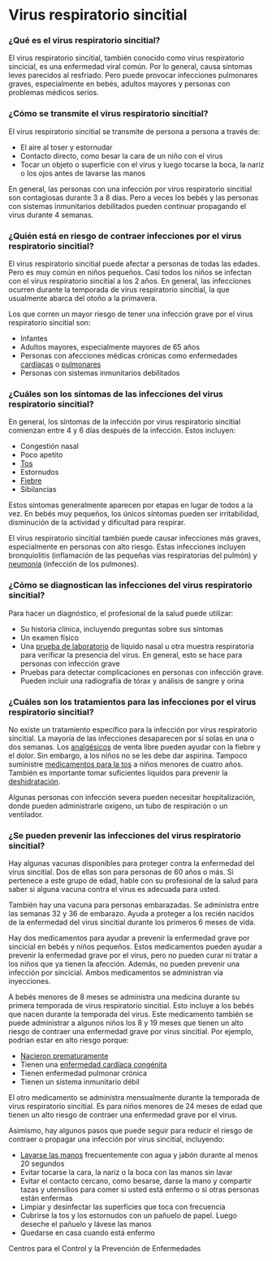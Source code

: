 Virus respiratorio sincitial
============================


### ¿Qué es el virus respiratorio sincitial?


El virus respiratorio sincitial, también conocido como virus respiratorio sincicial, es una enfermedad viral común. Por lo general, causa síntomas leves parecidos al resfriado. Pero puede provocar infecciones pulmonares graves, especialmente en bebés, adultos mayores y personas con problemas médicos serios.


### ¿Cómo se transmite el virus respiratorio sincitial?


El virus respiratorio sincitial se transmite de persona a persona a través de:


* El aire al toser y estornudar
* Contacto directo, como besar la cara de un niño con el virus
* Tocar un objeto o superficie con el virus y luego tocarse la boca, la nariz o los ojos antes de lavarse las manos


En general, las personas con una infección por virus respiratorio sincitial son contagiosas durante 3 a 8 días. Pero a veces los bebés y las personas con sistemas inmunitarios debilitados pueden continuar propagando el virus durante 4 semanas.


### ¿Quién está en riesgo de contraer infecciones por el virus respiratorio sincitial?


El virus respiratorio sincitial puede afectar a personas de todas las edades. Pero es muy común en niños pequeños. Casi todos los niños se infectan con el virus respiratorio sincitial a los 2 años. En general, las infecciones ocurren durante la temporada de virus respiratorio sincitial, la que usualmente abarca del otoño a la primavera.


Los que corren un mayor riesgo de tener una infección grave por el virus respiratorio sincitial son:


* Infantes
* Adultos mayores, especialmente mayores de 65 años
* Personas con afecciones médicas crónicas como enfermedades [cardíacas](https://medlineplus.gov/spanish/heartdiseases.html) o [pulmonares](https://medlineplus.gov/spanish/lungdiseases.html)
* Personas con sistemas inmunitarios debilitados


### ¿Cuáles son los síntomas de las infecciones del virus respiratorio sincitial?


En general, los síntomas de la infección por virus respiratorio sincitial comienzan entre 4 y 6 días después de la infección. Estos incluyen:


* Congestión nasal
* Poco apetito
* [Tos](https://medlineplus.gov/spanish/cough.html)
* Estornudos
* [Fiebre](https://medlineplus.gov/spanish/fever.html)
* Sibilancias


Estos síntomas generalmente aparecen por etapas en lugar de todos a la vez. En bebés muy pequeños, los únicos síntomas pueden ser irritabilidad, disminución de la actividad y dificultad para respirar.


El virus respiratorio sincitial también puede causar infecciones más graves, especialmente en personas con alto riesgo. Estas infecciones incluyen bronquiolitis (inflamación de las pequeñas vías respiratorias del pulmón) y [neumonía](https://medlineplus.gov/spanish/pneumonia.html) (infección de los pulmones).


### ¿Cómo se diagnostican las infecciones del virus respiratorio sincitial?


Para hacer un diagnóstico, el profesional de la salud puede utilizar:


* Su historia clínica, incluyendo preguntas sobre sus síntomas
* Un examen físico
* Una [prueba de laboratorio](https://medlineplus.gov/spanish/pruebas-de-laboratorio/prueba-del-virus-sincicial-respiratorio-vsr/) de líquido nasal u otra muestra respiratoria para verificar la presencia del virus. En general, esto se hace para personas con infección grave
* Pruebas para detectar complicaciones en personas con infección grave. Pueden incluir una radiografía de tórax y análisis de sangre y orina


### ¿Cuáles son los tratamientos para las infecciones por el virus respiratorio sincitial?


No existe un tratamiento específico para la infección por virus respiratorio sincitial. La mayoría de las infecciones desaparecen por sí solas en una o dos semanas. Los [analgésicos](https://medlineplus.gov/spanish/painrelievers.html) de venta libre pueden ayudar con la fiebre y el dolor. Sin embargo, a los niños no se les debe dar aspirina. Tampoco suministre [medicamentos para la tos](https://medlineplus.gov/spanish/coldandcoughmedicines.html) a niños menores de cuatro años. También es importante tomar suficientes líquidos para prevenir la [deshidratación](https://medlineplus.gov/spanish/dehydration.html).


Algunas personas con infección severa pueden necesitar hospitalización, donde pueden administrarle oxígeno, un tubo de respiración o un ventilador.


### ¿Se pueden prevenir las infecciones del virus respiratorio sincitial?


Hay algunas vacunas disponibles para proteger contra la enfermedad del virus sincitial. Dos de ellas son para personas de 60 años o más. Si pertenece a este grupo de edad, hable con su profesional de la salud para saber si alguna vacuna contra el virus es adecuada para usted.


También hay una vacuna para personas embarazadas. Se administra entre las semanas 32 y 36 de embarazo. Ayuda a proteger a los recién nacidos de la enfermedad del virus sincitial durante los primeros 6 meses de vida.



Hay dos medicamentos para ayudar a prevenir la enfermedad grave por sincicial en bebés y niños pequeños. Estos medicamentos pueden ayudar a prevenir la enfermedad grave por el virus, pero no pueden curar ni tratar a los niños que ya tienen la afección. Además, no pueden prevenir una infección por sincicial. Ambos medicamentos se administran vía inyecciones.


A bebés menores de 8 meses se administra una medicina durante su primera temporada de virus respiratorio sincitial. Esto incluye a los bebés que nacen durante la temporada del virus. Este medicamento también se puede administrar a algunos niños los 8 y 19 meses que tienen un alto riesgo de contraer una enfermedad grave por virus sincitial. Por ejemplo, podrían estar en alto riesgo porque:


* [Nacieron prematuramente](https://medlineplus.gov/spanish/prematurebabies.html)
* Tienen una [enfermedad cardíaca congénita](https://medlineplus.gov/spanish/congenitalheartdefects.html)
* Tienen enfermedad pulmonar crónica
* Tienen un sistema inmunitario débil


El otro medicamento se administra mensualmente durante la temporada de virus respiratorio sincitial. Es para niños menores de 24 meses de edad que tienen un alto riesgo de contraer una enfermedad grave por el virus.


Asimismo, hay algunos pasos que puede seguir para reducir el riesgo de contraer o propagar una infección por virus sincitial, incluyendo:


* [Lavarse las manos](https://medlineplus.gov/spanish/germsandhygiene.html) frecuentemente con agua y jabón durante al menos 20 segundos
* Evitar tocarse la cara, la nariz o la boca con las manos sin lavar
* Evitar el contacto cercano, como besarse, darse la mano y compartir tazas y utensilios para comer si usted está enfermo o si otras personas están enfermas
* Limpiar y desinfectar las superficies que toca con frecuencia
* Cubrirse la tos y los estornudos con un pañuelo de papel. Luego deseche el pañuelo y lávese las manos
* Quedarse en casa cuando está enfermo


Centros para el Control y la Prevención de Enfermedades

